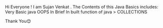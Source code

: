 Hi Everyone ! I am Sujan Venkat .
The Contents of this Java Basics includes:
                       Very Basic java 
                       OOPS In Brief
                       In built function of java > COLLECTIONS

Thank You😊
